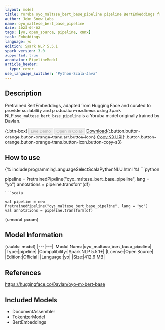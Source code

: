 ```yaml
---
layout: model
title: Yoruba oyo_maltese_bert_base_pipeline pipeline BertEmbeddings from Davlan
author: John Snow Labs
name: oyo_maltese_bert_base_pipeline
date: 2025-04-02
tags: [yo, open_source, pipeline, onnx]
task: Embeddings
language: yo
edition: Spark NLP 5.5.1
spark_version: 3.0
supported: true
annotator: PipelineModel
article_header:
  type: cover
use_language_switcher: "Python-Scala-Java"
---
```


## Description

Pretrained BertEmbeddings, adapted from Hugging Face and curated to provide scalability and production-readiness using Spark NLP.`oyo_maltese_bert_base_pipeline` is a Yoruba model originally trained by Davlan.

{:.btn-box}
<button class="button button-orange" disabled>Live Demo</button>
<button class="button button-orange" disabled>Open in Colab</button>
[Download](https://s3.amazonaws.com/auxdata.johnsnowlabs.com/public/models/oyo_maltese_bert_base_pipeline_yo_5.5.1_3.0_1743635101410.zip){:.button.button-orange.button-orange-trans.arr.button-icon}
[Copy S3 URI](s3://auxdata.johnsnowlabs.com/public/models/oyo_maltese_bert_base_pipeline_yo_5.5.1_3.0_1743635101410.zip){:.button.button-orange.button-orange-trans.button-icon.button-copy-s3}

## How to use



<div class="tabs-box" markdown="1">
{% include programmingLanguageSelectScalaPythonNLU.html %}
```python

pipeline = PretrainedPipeline("oyo_maltese_bert_base_pipeline", lang = "yo")
annotations =  pipeline.transform(df)   

```
```scala

val pipeline = new PretrainedPipeline("oyo_maltese_bert_base_pipeline", lang = "yo")
val annotations = pipeline.transform(df)

```
</div>

{:.model-param}
## Model Information

{:.table-model}
|---|---|
|Model Name:|oyo_maltese_bert_base_pipeline|
|Type:|pipeline|
|Compatibility:|Spark NLP 5.5.1+|
|License:|Open Source|
|Edition:|Official|
|Language:|yo|
|Size:|412.6 MB|

## References

https://huggingface.co/Davlan/oyo-mt-bert-base

## Included Models

- DocumentAssembler
- TokenizerModel
- BertEmbeddings